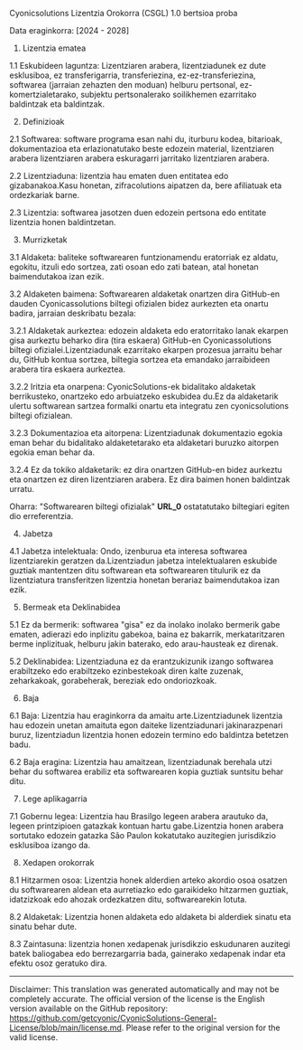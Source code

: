 Cyonicsolutions Lizentzia Orokorra (CSGL)
1.0 bertsioa proba

Data eraginkorra: [2024 - 2028]

1. Lizentzia ematea

1.1 Eskubideen laguntza: Lizentziaren arabera, lizentziadunek ez dute esklusiboa, ez transferigarria, transferiezina, ez-ez-transferiezina, softwarea (jarraian zehazten den moduan) helburu pertsonal, ez-komertzialetarako, subjektu pertsonalerako soilikhemen ezarritako baldintzak eta baldintzak.

2. Definizioak

2.1 Softwarea: software programa esan nahi du, iturburu kodea, bitarioak, dokumentazioa eta erlazionatutako beste edozein material, lizentziaren arabera lizentziaren arabera eskuragarri jarritako lizentziaren arabera.

2.2 Lizentziaduna: lizentzia hau ematen duen entitatea edo gizabanakoa.Kasu honetan, zifracolutions aipatzen da, bere afiliatuak eta ordezkariak barne.

2.3 Lizentzia: softwarea jasotzen duen edozein pertsona edo entitate lizentzia honen baldintzetan.

3. Murrizketak

3.1 Aldaketa: baliteke softwarearen funtzionamendu eratorriak ez aldatu, egokitu, itzuli edo sortzea, zati osoan edo zati batean, atal honetan baimendutakoa izan ezik.

3.2 Aldaketen baimena: Softwarearen aldaketak onartzen dira GitHub-en dauden Cyonicassolutions biltegi ofizialen bidez aurkezten eta onartu badira, jarraian deskribatu bezala:

3.2.1 Aldaketak aurkeztea: edozein aldaketa edo eratorritako lanak ekarpen gisa aurkeztu beharko dira (tira eskaera) GitHub-en Cyonicassolutions biltegi ofizialei.Lizentziadunak ezarritako ekarpen prozesua jarraitu behar du, GitHub kontua sortzea, biltegia sortzea eta emandako jarraibideen arabera tira eskaera aurkeztea.

3.2.2 Iritzia eta onarpena: CyonicSolutions-ek bidalitako aldaketak berrikusteko, onartzeko edo arbuiatzeko eskubidea du.Ez da aldaketarik ulertu softwarean sartzea formalki onartu eta integratu zen cyonicsolutions biltegi ofizialean.

3.2.3 Dokumentazioa eta aitorpena: Lizentziadunak dokumentazio egokia eman behar du bidalitako aldaketetarako eta aldaketari buruzko aitorpen egokia eman behar da.

3.2.4 Ez da tokiko aldaketarik: ez dira onartzen GitHub-en bidez aurkeztu eta onartzen ez diren lizentziaren arabera. Ez dira baimen honen baldintzak urratu.

Oharra: "Softwarearen biltegi ofizialak" __URL_0__ ostatatutako biltegiari egiten dio erreferentzia.

4. Jabetza

4.1 Jabetza intelektuala: Ondo, izenburua eta interesa softwarea lizentziarekin geratzen da.Lizentziadun jabetza intelektualaren eskubide guztiak mantentzen ditu softwarean eta softwarearen titulurik ez da lizentziatura transferitzen lizentzia honetan berariaz baimendutakoa izan ezik.

5. Bermeak eta Deklinabidea

5.1 Ez da bermerik: softwarea "gisa" ez da inolako inolako bermerik gabe ematen, adierazi edo inplizitu gabekoa, baina ez bakarrik, merkataritzaren berme inplizituak, helburu jakin baterako, edo arau-hausteak ez direnak.

5.2 Deklinabidea: Lizentziaduna ez da erantzukizunik izango softwarea erabiltzeko edo erabiltzeko ezinbestekoak diren kalte zuzenak, zeharkakoak, gorabeherak, bereziak edo ondoriozkoak.

6. Baja

6.1 Baja: Lizentzia hau eraginkorra da amaitu arte.Lizentziadunek lizentzia hau edozein unetan amaituta egon daiteke lizentziadunari jakinarazpenari buruz, lizentziadun lizentzia honen edozein termino edo baldintza betetzen badu.

6.2 Baja eragina: Lizentzia hau amaitzean, lizentziadunak berehala utzi behar du softwarea erabiliz eta softwarearen kopia guztiak suntsitu behar ditu.

7. Lege aplikagarria

7.1 Gobernu legea: Lizentzia hau Brasilgo legeen arabera arautuko da, legeen printzipioen gatazkak kontuan hartu gabe.Lizentzia honen arabera sortutako edozein gatazka São Paulon kokatutako auzitegien jurisdikzio esklusiboa izango da.

8. Xedapen orokorrak

8.1 Hitzarmen osoa: Lizentzia honek alderdien arteko akordio osoa osatzen du softwarearen aldean eta aurretiazko edo garaikideko hitzarmen guztiak, idatzizkoak edo ahozak ordezkatzen ditu, softwarearekin lotuta.

8.2 Aldaketak: Lizentzia honen aldaketa edo aldaketa bi alderdiek sinatu eta sinatu behar dute.

8.3 Zaintasuna: lizentzia honen xedapenak jurisdikzio eskudunaren auzitegi batek baliogabea edo berrezargarria bada, gainerako xedapenak indar eta efektu osoz geratuko dira.

---
Disclaimer: This translation was generated automatically and may not be completely accurate. The official version of the license is the English version available on the GitHub repository: https://github.com/getcyonic/CyonicSolutions-General-License/blob/main/license.md. Please refer to the original version for the valid license.